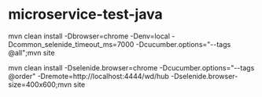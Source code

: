 # microservice-test-java
mvn clean install -Dbrowser=chrome -Denv=local -Dcommon_selenide_timeout_ms=7000 -Dcucumber.options="--tags @all";mvn site

mvn clean install -Dselenide.browser=chrome -Dcucumber.options="--tags @order" -Dremote=http://localhost:4444/wd/hub -Dselenide.browser-size=400x600;mvn site
